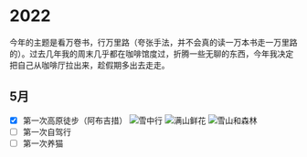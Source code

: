 # 2022
今年的主题是看万卷书，行万里路（夸张手法，并不会真的读一万本书走一万里路的）。过去几年我的周末几乎都在咖啡馆度过，折腾一些无聊的东西，今年我决定把自己从咖啡厅拉出来，趁假期多出去走走。

## 5月
- [x] 第一次高原徒步（阿布吉措）
![雪中行](https://user-images.githubusercontent.com/12868055/167294391-2d0217ca-c0e9-463f-bc1d-7d7f0456d65e.JPG)
![满山鲜花](https://user-images.githubusercontent.com/12868055/167294396-1ebf1077-4891-445a-8ee2-dc138a5eefc6.jpeg)
![雪山和森林](https://user-images.githubusercontent.com/12868055/167294397-fb0452d5-47f6-4d70-89c1-0af1ec42302c.jpeg)
- [ ] 第一次自驾行
- [ ] 第一次养猫
